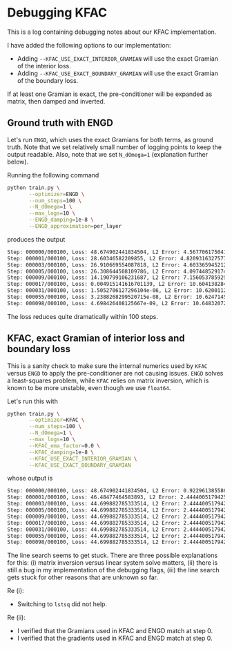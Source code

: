 # Debugging KFAC

This is a log containing debugging notes about our KFAC implementation.

I have added the following options to our implementation:

- Adding `--KFAC_USE_EXACT_INTERIOR_GRAMIAN` will use the exact Gramian of the interior loss.
- Adding `--KFAC_USE_EXACT_BOUNDARY_GRAMIAN` will use the exact Gramian of the boundary loss.

If at least one Gramian is exact, the pre-conditioner will be expanded as matrix, then damped and inverted.

## Ground truth with ENGD

Let's run `ENGD`, which uses the exact Gramians for both terms, as ground truth.
Note that we set relatively small number of logging points to keep the output readable.
Also, note that we set `N_dOmega=1` (explanation further below).

Running the following command
```bash
python train.py \
       --optimizer=ENGD \
       --num_steps=100 \
       --N_dOmega=1 \
       --max_logs=10 \
       --ENGD_damping=1e-8 \
       --ENGD_approximation=per_layer
```
produces the output
```bash
Step: 000000/000100, Loss: 48.674902441834504, L2 Error: 4.5677061750417485, Interior: 48.6736741716, Boundary: 0.0012282702, Time: 0.2s
Step: 000001/000100, Loss: 28.60346582209855, L2 Error: 4.820931632757762, Interior: 24.1607256045, Boundary: 4.4427402176, Time: 0.3s
Step: 000003/000100, Loss: 26.910669554087818, L2 Error: 4.603365945212342, Interior: 21.3692427377, Boundary: 5.5414268164, Time: 0.5s
Step: 000005/000100, Loss: 26.308644508109786, L2 Error: 4.0974485291749385, Interior: 21.0601124912, Boundary: 5.2485320169, Time: 0.7s
Step: 000009/000100, Loss: 14.190799106231687, L2 Error: 7.156053785929508, Interior: 10.3055133998, Boundary: 3.8852857064, Time: 1.0s
Step: 000017/000100, Loss: 0.004915141616701139, L2 Error: 10.604138284083414, Interior: 0.0025822916, Boundary: 0.0023328500, Time: 1.7s
Step: 000031/000100, Loss: 1.5052706127296104e-06, L2 Error: 10.62001122160855, Interior: 0.0000015033, Boundary: 0.0000000019, Time: 3.0s
Step: 000055/000100, Loss: 3.2388268299520715e-08, L2 Error: 10.624714530479517, Interior: 0.0000000323, Boundary: 0.0000000001, Time: 5.1s
Step: 000098/000100, Loss: 4.698426408125667e-09, L2 Error: 10.64832072286645, Interior: 0.0000000047, Boundary: 0.0000000000, Time: 8.9s
```
The loss reduces quite dramatically within 100 steps.

## KFAC, exact Gramian of interior loss and boundary loss

This is a sanity check to make sure the internal numerics used by `KFAC` versus `ENGD` to apply the pre-conditioner are not causing issues.
`ENGD` solves a least-squares problem, while `KFAC` relies on matrix inversion, which is known to be more unstable, even though we use `float64`.

Let's run this with
```bash
python train.py \
       --optimizer=KFAC \
       --num_steps=100 \
       --N_dOmega=1 \
       --max_logs=10 \
       --KFAC_ema_factor=0.0 \
       --KFAC_damping=1e-8 \
       --KFAC_USE_EXACT_INTERIOR_GRAMIAN \
       --KFAC_USE_EXACT_BOUNDARY_GRAMIAN
```
whose output is
```bash
Step: 000000/000100, Loss: 48.674902441834504, L2 Error: 0.9229613855862834, Interior: 48.6736741716, Boundary: 0.0012282702, Time: 0.2s
Step: 000001/000100, Loss: 46.48477464583893, L2 Error: 2.4444005179425146, Interior: 46.3539288848, Boundary: 0.1308457610, Time: 0.2s
Step: 000003/000100, Loss: 44.699882785333514, L2 Error: 2.4444005179425146, Interior: 42.6094125700, Boundary: 2.0904702154, Time: 0.4s
Step: 000005/000100, Loss: 44.699882785333514, L2 Error: 2.4444005179425146, Interior: 42.6094125700, Boundary: 2.0904702154, Time: 0.5s
Step: 000009/000100, Loss: 44.699882785333514, L2 Error: 2.4444005179425146, Interior: 42.6094125700, Boundary: 2.0904702154, Time: 0.7s
Step: 000017/000100, Loss: 44.699882785333514, L2 Error: 2.4444005179425146, Interior: 42.6094125700, Boundary: 2.0904702154, Time: 1.1s
Step: 000031/000100, Loss: 44.699882785333514, L2 Error: 2.4444005179425146, Interior: 42.6094125700, Boundary: 2.0904702154, Time: 1.8s
Step: 000055/000100, Loss: 44.699882785333514, L2 Error: 2.4444005179425146, Interior: 42.6094125700, Boundary: 2.0904702154, Time: 3.1s
Step: 000098/000100, Loss: 44.699882785333514, L2 Error: 2.4444005179425146, Interior: 42.6094125700, Boundary: 2.0904702154, Time: 5.3s
```
The line search seems to get stuck.
There are three possible explanations for this: (i) matrix inversion versus linear system solve matters, (ii) there is still a bug in my
implementation of the debugging flags, (iii) the line search gets stuck for other reasons that are unknown so far.

Re (i):
- Switching to `lstsq` did not help.

Re (ii):
- I verified that the Gramians used in KFAC and ENGD match at step 0.
- I verified that the gradients used in KFAC and ENGD match at step 0.
